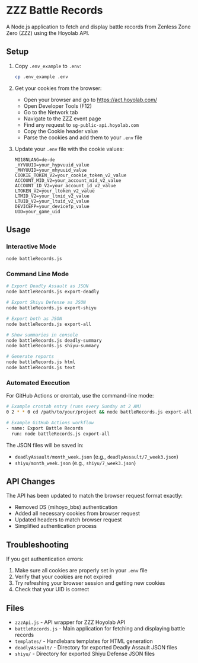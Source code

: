 # ZZZ Battle Records

A Node.js application to fetch and display battle records from Zenless Zone Zero (ZZZ) using the Hoyolab API.

## Setup

1. Copy `.env_example` to `.env`:

   ```bash
   cp .env_example .env
   ```

2. Get your cookies from the browser:

   - Open your browser and go to https://act.hoyolab.com/
   - Open Developer Tools (F12)
   - Go to the Network tab
   - Navigate to the ZZZ event page
   - Find any request to `sg-public-api.hoyolab.com`
   - Copy the Cookie header value
   - Parse the cookies and add them to your `.env` file

3. Update your `.env` file with the cookie values:
   ```
   MI18NLANG=de-de
   _HYVUUID=your_hypvuuid_value
   _MHYUUID=your_mhyuuid_value
   COOKIE_TOKEN_V2=your_cookie_token_v2_value
   ACCOUNT_MID_V2=your_account_mid_v2_value
   ACCOUNT_ID_V2=your_account_id_v2_value
   LTOKEN_V2=your_ltoken_v2_value
   LTMID_V2=your_ltmid_v2_value
   LTUID_V2=your_ltuid_v2_value
   DEVICEFP=your_devicefp_value
   UID=your_game_uid
   ```

## Usage

### Interactive Mode

```bash
node battleRecords.js
```

### Command Line Mode

```bash
# Export Deadly Assault as JSON
node battleRecords.js export-deadly

# Export Shiyu Defense as JSON
node battleRecords.js export-shiyu

# Export both as JSON
node battleRecords.js export-all

# Show summaries in console
node battleRecords.js deadly-summary
node battleRecords.js shiyu-summary

# Generate reports
node battleRecords.js html
node battleRecords.js text
```

### Automated Execution

For GitHub Actions or crontab, use the command-line mode:

```bash
# Example crontab entry (runs every Sunday at 2 AM)
0 2 * * 0 cd /path/to/your/project && node battleRecords.js export-all

# Example GitHub Actions workflow
- name: Export Battle Records
  run: node battleRecords.js export-all
```

The JSON files will be saved in:

- `deadlyAssault/month_week.json` (e.g., `deadlyAssault/7_week3.json`)
- `shiyu/month_week.json` (e.g., `shiyu/7_week3.json`)

## API Changes

The API has been updated to match the browser request format exactly:

- Removed DS (mihoyo_bbs) authentication
- Added all necessary cookies from browser request
- Updated headers to match browser request
- Simplified authentication process

## Troubleshooting

If you get authentication errors:

1. Make sure all cookies are properly set in your `.env` file
2. Verify that your cookies are not expired
3. Try refreshing your browser session and getting new cookies
4. Check that your UID is correct

## Files

- `zzzApi.js` - API wrapper for ZZZ Hoyolab API
- `battleRecords.js` - Main application for fetching and displaying battle records
- `templates/` - Handlebars templates for HTML generation
- `deadlyAssault/` - Directory for exported Deadly Assault JSON files
- `shiyu/` - Directory for exported Shiyu Defense JSON files
